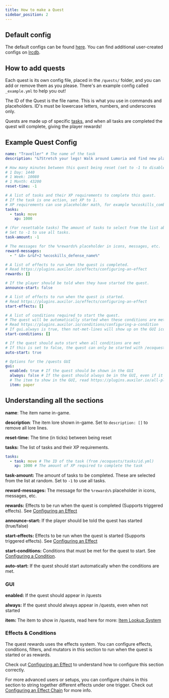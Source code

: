 ```yaml
---
title: How to make a Quest
sidebar_position: 2
---
```


## Default config
The default configs can be found [here](https://github.com/Auxilor/EcoQuests/tree/master/eco-core/core-plugin/src/main/resources/quests).
You can find additional user-created configs on [lrcdb](https://lrcdb.auxilor.io/).

## How to add quests
Each quest is its own config file, placed in the `/quests/` folder, and you can add or remove them as you please. There's an example config called `_example.yml` to help you out!

The ID of the Quest is the file name. This is what you use in commands and placeholders.
ID's must be lowercase letters, numbers, and underscores only.

Quests are made up of specific [tasks](https://plugins.auxilor.io/ecoquests/how-to-make-a-task), and when all tasks are completed the quest will complete, giving the player rewards!

## Example Quest Config

```yaml
name: "Traveller" # The name of the task
description: "&7Stretch your legs! Walk around Lumoria and find new places to explore."

# How many minutes between this quest being reset (set to -1 to disable)
# 1 Day: 1440
# 1 Week: 10080
# 1 Month: 43200
reset-time: -1

# A list of tasks and their XP requirements to complete this quest.
# If the task is one action, set XP to 1.
# XP requirements can use placeholder math, for example %ecoskills_combat% * 100
tasks:
  - task: move
    xp: 1000

# (For resettable tasks) The amount of tasks to select from the list above.
# Set to -1 to use all tasks.
task-amount: -1

# The messages for the %rewards% placeholder in icons, messages, etc.
reward-messages:
  - " &8» &r&f+2 %ecoskills_defense_name%"

# A list of effects to run when the quest is completed.
# Read https://plugins.auxilor.io/effects/configuring-an-effect
rewards: []

# If the player should be told when they have started the quest.
announce-start: false

# A list of effects to run when the quest is started.
# Read https://plugins.auxilor.io/effects/configuring-an-effect
start-effects: []

# A list of conditions required to start the quest.
# The quest will be automatically started when these conditions are met.
# Read https://plugins.auxilor.io/conditions/configuring-a-condition
# If gui.always is true, then not-met-lines will show up on the GUI icon!
start-conditions: []

# If the quest should auto start when all conditions are met
# If this is set to false, the quest can only be started with /ecoquests start
auto-start: true

# Options for the /quests GUI
gui:
  enabled: true # If the quest should be shown in the GUI
  always: false # If the quest should always be in the GUI, even if it's not started
  # The item to show in the GUI, read https://plugins.auxilor.io/all-plugins/the-item-lookup-system
  item: paper
```

## Understanding all the sections

**name**: The item name in-game.

**description**: The item lore shown in-game. Set to `description: []` to remove all lore lines.

**reset-time:** The time (in ticks) between being reset

**tasks:** The list of tasks and their XP requirements.
```yaml
tasks:
  - task: move # The ID of the task (from /ecoquests/tasks/id.yml)
    xp: 1000 # The amount of XP required to complete the task
```

**task-amount:** The amount of tasks to be completed. These are selected from the list at random. Set to `-1` to use all tasks.

**reward-messages:** The message for the `%rewards%` placeholder in icons, messages, etc.

**rewards:** Effects to be run when the quest is completed (Supports triggered effects). See [Configuring an Effect](https://plugins.auxilor.io/effects/configuring-an-effect)

**announce-start:** If the player should be told the quest has started (true/false)

**start-effects:** Effects to be run when the quest is started (Supports triggered effects). See [Configuring an Effect](https://plugins.auxilor.io/effects/configuring-an-effect)

**start-conditions:** Conditions that must be met for the quest to start. See [Configuring a Condition](https://plugins.auxilor.io/effects/configuring-a-condition).

**auto-start:** If the quest should start automatically when the conditions are met.

### GUI

**enabled:** If the quest should appear in /quests

**always:** If the quest should always appear in /quests, even when not started

**item:** The item to show in /quests, read here for more: [Item Lookup System](https://plugins.auxilor.io/all-plugins/the-item-lookup-system)

### Effects & Conditions

The quest rewards uses the effects system. You can configure effects, conditions, filters, and mutators in this section to run when the quest is started or as rewards.

Check out [Configuring an Effect](https://plugins.auxilor.io/effects/configuring-an-effect) to understand how to configure this section correctly.

For more advanced users or setups, you can configure chains in this section to string together different effects under one trigger. Check out [Configuring an Effect Chain](https://plugins.auxilor.io/effects/configuring-a-chain) for more info.